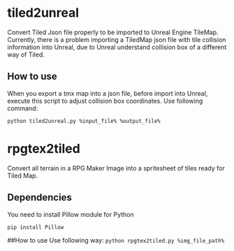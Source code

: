 # tiled2unreal
Convert Tiled Json file properly to be imported to Unreal Engine TileMap.
Currently, there is a problem importing a TiledMap json file with tile collision information 
into Unreal, due to Unreal understand collision box of a different way of Tiled.  

## How to use
When you export a tmx map into a json file, before import into Unreal, execute
this script to adjust collision box coordinates. Use following command:

`python tiled2unreal.py %input_file% %output_file%`


# rpgtex2tiled
Convert all terrain in a RPG Maker Image into a spritesheet of tiles
ready for Tiled Map.

## Dependencies
You need to install Pillow module for Python

`pip install Pillow`

##How to use
Use following way:
`python rpgtex2tiled.py %img_file_path%`

